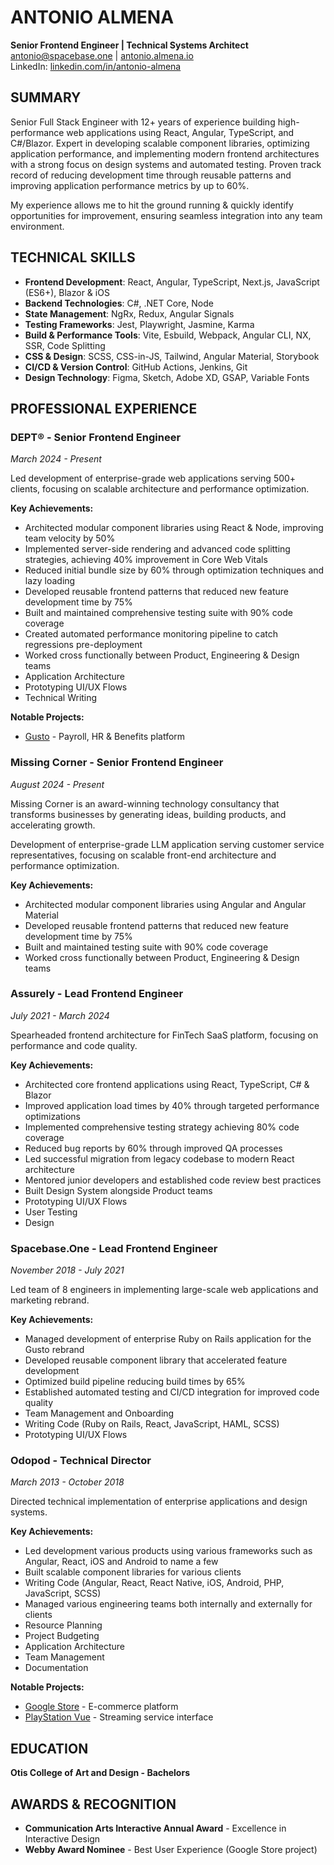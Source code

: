 # ANTONIO ALMENA

**Senior Frontend Engineer | Technical Systems Architect**  
[antonio@spacebase.one](mailto:antonio@spacebase.one) | [antonio.almena.io](https://antonio.almena.io)  
LinkedIn: [linkedin.com/in/antonio-almena](https://www.linkedin.com/in/antonio-almena/)

## SUMMARY

Senior Full Stack Engineer with 12+ years of experience building high-performance web applications using React, Angular, TypeScript, and C#/Blazor. Expert in developing scalable component libraries, optimizing application performance, and implementing modern frontend architectures with a strong focus on design systems and automated testing. Proven track record of reducing development time through reusable patterns and improving application performance metrics by up to 60%.

My experience allows me to hit the ground running & quickly identify opportunities for improvement, ensuring seamless integration into any team environment.

## TECHNICAL SKILLS

- **Frontend Development**: React, Angular, TypeScript, Next.js, JavaScript (ES6+), Blazor & iOS
- **Backend Technologies**: C#, .NET Core, Node
- **State Management**: NgRx, Redux, Angular Signals
- **Testing Frameworks**: Jest, Playwright, Jasmine, Karma
- **Build & Performance Tools**: Vite, Esbuild, Webpack, Angular CLI, NX, SSR, Code Splitting
- **CSS & Design**: SCSS, CSS-in-JS, Tailwind, Angular Material, Storybook
- **CI/CD & Version Control**: GitHub Actions, Jenkins, Git
- **Design Technology**: Figma, Sketch, Adobe XD, GSAP, Variable Fonts

## PROFESSIONAL EXPERIENCE

### DEPT® - Senior Frontend Engineer

_March 2024 - Present_

Led development of enterprise-grade web applications serving 500+ clients, focusing on scalable architecture and performance optimization.

**Key Achievements:**

- Architected modular component libraries using React & Node, improving team velocity by 50%
- Implemented server-side rendering and advanced code splitting strategies, achieving 40% improvement in Core Web Vitals
- Reduced initial bundle size by 60% through optimization techniques and lazy loading
- Developed reusable frontend patterns that reduced new feature development time by 75%
- Built and maintained comprehensive testing suite with 90% code coverage
- Created automated performance monitoring pipeline to catch regressions pre-deployment
- Worked cross functionally between Product, Engineering & Design teams
- Application Architecture
- Prototyping UI/UX Flows
- Technical Writing

**Notable Projects:**

- [Gusto](https://www.gusto.com) - Payroll, HR & Benefits platform

### Missing Corner - Senior Frontend Engineer

_August 2024 - Present_

Missing Corner is an award-winning technology consultancy that transforms businesses by generating ideas, building products, and accelerating growth.

Development of enterprise-grade LLM application serving customer service representatives, focusing on scalable front-end architecture and performance optimization.

**Key Achievements:**

- Architected modular component libraries using Angular and Angular Material
- Developed reusable frontend patterns that reduced new feature development time by 75%
- Built and maintained testing suite with 90% code coverage
- Worked cross functionally between Product, Engineering & Design teams

### Assurely - Lead Frontend Engineer

_July 2021 - March 2024_

Spearheaded frontend architecture for FinTech SaaS platform, focusing on performance and code quality.

**Key Achievements:**

- Architected core frontend applications using React, TypeScript, C# & Blazor
- Improved application load times by 40% through targeted performance optimizations
- Implemented comprehensive testing strategy achieving 80% code coverage
- Reduced bug reports by 60% through improved QA processes
- Led successful migration from legacy codebase to modern React architecture
- Mentored junior developers and established code review best practices
- Built Design System alongside Product teams
- Prototyping UI/UX Flows
- User Testing
- Design

### Spacebase.One - Lead Frontend Engineer

_November 2018 - July 2021_

Led team of 8 engineers in implementing large-scale web applications and marketing rebrand.

**Key Achievements:**

- Managed development of enterprise Ruby on Rails application for the Gusto rebrand
- Developed reusable component library that accelerated feature development
- Optimized build pipeline reducing build times by 65%
- Established automated testing and CI/CD integration for improved code quality
- Team Management and Onboarding
- Writing Code (Ruby on Rails, React, JavaScript, HAML, SCSS)
- Prototyping UI/UX Flows

### Odopod - Technical Director

_March 2013 - October 2018_

Directed technical implementation of enterprise applications and design systems.

**Key Achievements:**

- Led development various products using various frameworks such as Angular, React, iOS and Android to name a few
- Built scalable component libraries for various clients
- Writing Code (Angular, React, React Native, iOS, Android, PHP, JavaScript, SCSS)
- Managed various engineering teams both internally and externally for clients
- Resource Planning
- Project Budgeting
- Application Architecture
- Team Management
- Documentation

**Notable Projects:**

- [Google Store](https://www.google.com/store/product/Google_Pixel_7_Pro) - E-commerce platform
- [PlayStation Vue](https://www.odopod.com/case-studies/ps-vue) - Streaming service interface

## EDUCATION

**Otis College of Art and Design - Bachelors**

## AWARDS & RECOGNITION

- **Communication Arts Interactive Annual Award** - Excellence in Interactive Design
- **Webby Award Nominee** - Best User Experience (Google Store project)
